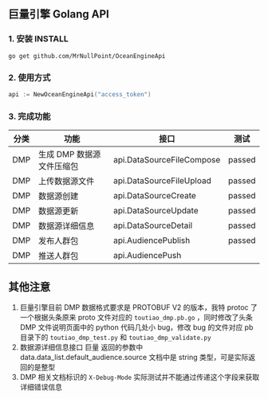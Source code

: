 ## 巨量引擎 Golang API

### 1. 安装 INSTALL

```shell
go get github.com/MrNullPoint/OceanEngineApi
```

### 2. 使用方式

```go
api := NewOceanEngineApi("access_token")
```

### 3. 完成功能

| 分类 | 功能                      | 接口                      | 测试   |
| ---- | ------------------------- | ------------------------- | ------ |
| DMP  | 生成 DMP 数据源文件压缩包 | api.DataSourceFileCompose | passed |
| DMP  | 上传数据源文件            | api.DataSourceFileUpload  | passed |
| DMP  | 数据源创建                | api.DataSourceCreate      | passed |
| DMP  | 数据源更新                | api.DataSourceUpdate      | passed |
| DMP  | 数据源详细信息            | api.DataSourceDetail      | passed |
| DMP  | 发布人群包                | api.AudiencePublish       | passed |
| DMP  | 推送人群包                | api.AudiencePush          |        |

## 其他注意

1. 巨量引擎目前 DMP 数据格式要求是 PROTOBUF V2 的版本，我特 protoc 了一个根据头条原来 proto 文件对应的 `toutiao_dmp.pb.go` ，同时修改了头条 DMP 文件说明页面中的 python 代码几处小 bug，修改 bug 的文件对应 pb 目录下的 `toutiao_dmp_test.py` 和 `toutiao_dmp_validate.py`
2. 数据源详细信息接口 巨量 返回的参数中 data.data_list.default_audience.source 文档中是 string 类型，可是实际返回的是整型
3. DMP 相关文档标识的 `X-Debug-Mode` 实际测试并不能通过传递这个字段来获取详细错误信息

